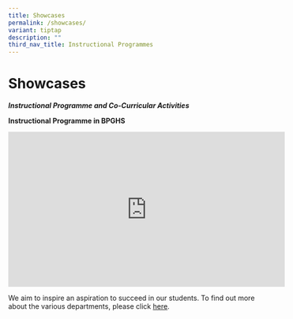```yaml
---
title: Showcases
permalink: /showcases/
variant: tiptap
description: ""
third_nav_title: Instructional Programmes
---
```

<h1>Showcases</h1>
<p><strong><em>Instructional Programme and Co-Curricular Activities</em></strong>
</p>
<p><strong>Instructional Programme in BPGHS</strong>
</p>
<div class="iframe-wrapper">
<iframe height="315" width="560" allowfullscreen="true" frameborder="0" src="https://www.youtube.com/embed/PH4aCphKsuA"></iframe>
</div>
<p>We aim to inspire an aspiration to succeed in our students. To find out
more about the various departments, please click <a href="https://www.bpghs.moe.edu.sg/english/" rel="noopener noreferrer nofollow" target="_blank">here</a>.</p>